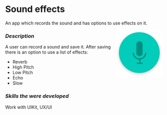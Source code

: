 # Sound effects

An app which records the sound and has options to use effects on it.

<img src="https://github.com/elina-mns/PitchPerfect/blob/master/PitchPerfect/Assets.xcassets/RecordButton.imageset/Record.png"
align="right" width=150/>

### _Description_

A user can record a sound and save it. After saving there is an option to use a list of effects: 
* Reverb
* High Pitch 
* Low Pitch
* Echo 
* Slow

### _Skills the were developed_

Work with UIKit, UX/UI
